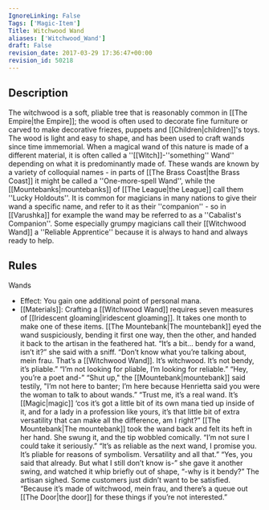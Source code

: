 ```yaml
---
IgnoreLinking: False
Tags: ['Magic-Item']
Title: Witchwood Wand
aliases: ['Witchwood_Wand']
draft: False
revision_date: 2017-03-29 17:36:47+00:00
revision_id: 50218
---
```


## Description
The witchwood is a soft, pliable tree that is reasonably common in [[The Empire|the Empire]]; the wood is often used to decorate fine furniture or carved to make decorative friezes, puppets and [[Children|children]]'s toys. The wood is light and easy to shape, and has been used to craft wands since time immemorial. When a magical wand of this nature is made of a different material, it is often called a ''[[Witch]]-''something'' Wand'' depending on what it is predominantly made of.
These wands are known by a variety of colloquial names - in parts of [[The Brass Coast|the Brass Coast]] it might be called a ''One-more-spell Wand'', while the [[Mountebanks|mountebanks]] of [[The League|the League]] call them ''Lucky Holdouts''. It is common for magicians in many nations to give their wand a specific name, and refer to it as their ''companion'' - so in [[Varushka]] for example the wand may be referred to as a ''Cabalist's Companion''. Some especially grumpy magicians call their [[Witchwood Wand]] a ''Reliable Apprentice'' because it is always to hand and always ready to help.
## Rules
Wands
* Effect: You gain one additional point of personal mana.
* [[Materials]]: Crafting a [[Witchwood Wand]] requires seven measures of [[Iridescent gloaming|iridescent gloaming]]. It takes one month to make one of these items.
[[The Mountebank|The mountebank]] eyed the wand suspiciously, bending it first one way, then the other, and handed it back to the artisan in the feathered hat. “It’s a bit... bendy for a wand, isn’t it?” she said with a sniff.
“Don’t know what you’re talking about, mein frau. That’s a [[Witchwood Wand]]. It’s witchwood. It’s not bendy, it’s pliable.”
“I’m not looking for pliable, I’m looking for reliable.”
“Hey, you’re a poet and-”
“Shut up," the [[Mountebank|mountebank]] said testily, "I’m not here to banter; I’m here because Henrietta said you were the woman to talk to about wands.”
“Trust me, it’s a real wand. It’s [[Magic|magic]] ‘cos it’s got a little bit of its own mana tied up inside of it, and for a lady in a profession like yours, it’s that little bit of extra versatility that can make all the difference, am I right?”
[[The Mountebank|The mountebank]] took the wand back and felt its heft in her hand. She swung it, and the tip wobbled comically. “I’m not sure I could take it seriously.”
“It’s as reliable as the next wand, I promise you. It’s pliable for reasons of symbolism. Versatility and all that.”
“Yes, you said that already. But what I still don’t know is-” she gave it another swing, and watched it whip briefly out of shape, “-why is it bendy?”
The artisan sighed. Some customers just didn’t want to be satisfied. “Because it’s made of witchwood, mein frau, and there’s a queue out [[The Door|the door]] for these things if you’re not interested.”